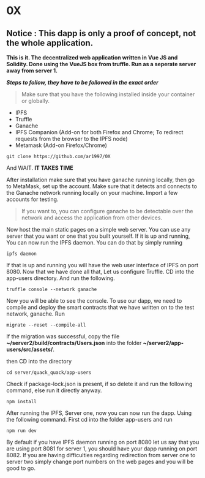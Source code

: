 # 0X
## Notice : This dapp is only a proof of concept, not the whole application.
**This is it. The decentralized web application written in Vue JS and Solidity. 
Done using the VueJS box from truffle. Run as a seperate server away from server 1.**

**_Steps to follow, they have to be followed in the exact order_**

>Make sure that you have the following installed inside your container or globally.
- IPFS
- Truffle
- Ganache
- IPFS Companion (Add-on for both Firefox and Chrome; To redirect requests from the browser to the IPFS node)
- Metamask (Add-on Firefox/Chrome)

```
git clone https://github.com/ar1997/0X
```

And WAIT. **IT TAKES TIME**

After installation make sure that you have ganache running locally, then go to MetaMask, set up the account. Make sure that it detects and connects to the Ganache network running locally on your machine. Import a few accounts for testing.

>If you want to, you can configure ganache to be detectable over the network and access the application from other devices.

Now host the main static pages on a simple web server. You can use any server that you want or one that you built yourself. If it is up and running, You can now run the IPFS daemon. You can do that by simply running 

```
ipfs daemon
```

If that is up and running you will have the web user interface of IPFS on port 8080. Now that we have done all that, Let us configure Truffle. CD into the app-users directory. And run the following.

```
truffle console --network ganache
```

Now you will be able to see the console. To use our dapp, we need to compile and deploy the smart contracts that we have written on to the test network, ganache. Run

```
migrate --reset --compile-all
```

If the migration was successful, copy the file **~/server2/build/contracts/Users.json** into the folder **~/server2/app-users/src/assets/**.


then CD into the directory 

```
cd server/quack_quack/app-users
```

Check if package-lock.json is present, if so delete it and run the following command, else run it directly anyway.

```
npm install
```

After running the IPFS, Server one, now you can now run the dapp. Using the following command. First cd into the folder app-users and run 

```
npm run dev
```

By default if you have IPFS daemon running on port 8080 let us say that you are using port 8081 for server 1, you should have your dapp running on port 8082. If you are having difficulties regarding redirection from server one to server two simply change port numbers on the web pages and you will be good to go.
